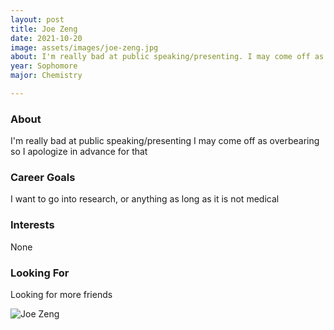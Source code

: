 ```yaml
---
layout: post
title: Joe Zeng 
date: 2021-10-20
image: assets/images/joe-zeng.jpg
about: I'm really bad at public speaking/presenting. I may come off as overbearing so I apologize in advance for that
year: Sophomore
major: Chemistry

---
```


### About

I'm really bad at public speaking/presenting
I may come off as overbearing so I apologize in advance for that

### Career Goals

I want to go into research, or anything as long as it is not medical

### Interests

None

### Looking For

Looking for more friends 

<div class="text-center my-5">
    <img src="{ https://sase-drexel.github.io/mentorship-2021/assets/images/joe-zeng.jpg | absolute_url }" alt="Joe Zeng" class="rounded post-img" />
</div>
